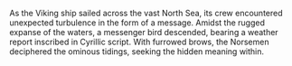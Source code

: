 As the Viking ship sailed across the vast North Sea, its crew encountered unexpected turbulence in the form of a message. Amidst the rugged expanse of the waters, a messenger bird descended, bearing a weather report inscribed in Cyrillic script. With furrowed brows, the Norsemen deciphered the ominous tidings, seeking the hidden meaning within.
